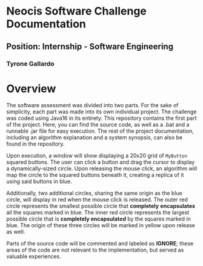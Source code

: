 # Neocis Software Challenge Documentation

## Position: Internship - Software Engineering 

### Tyrone Gallardo

# Overview
The software assessment was divided into two parts. For the sake of simplicity, each part was made into its own individual project. 
The challenge was coded using Java16 in its entirety. This repository contains the first part of the project. Here, you can find the
source code, as well as a .bat and a runnable .jar file for easy execution. The rest of the project documentation, including an algorithm 
explanation and a system synopsis, can also be found in the repository.

Upon execution, a window will show displaying a 20x20 grid of `MyButton` squared buttons. The user can click a button and drag the 
cursor to display a dynamically-sized circle. Upon releasing the mouse click, an algorithm will map the circle to the squared buttons 
beneath it, creating a replica of it using said buttons in blue.

Additionally, two additional circles, sharing the same origin as the blue circle, will display in red when the mouse click is released. 
The outer red circle represents the smallest possible circle that **completely** **encapsulate*s*** all the squares marked in blue. The 
inner red circle represents the largest possible circle that is **completely encapsulat*ed*** by the squares marked in blue. The origin 
of these three circles will be marked in yellow upon release as well.

Parts of the source code will be commented and labeled as **IGNORE**; these areas of the code are not relevant to the implementation, 
but served as valuable experiences.

